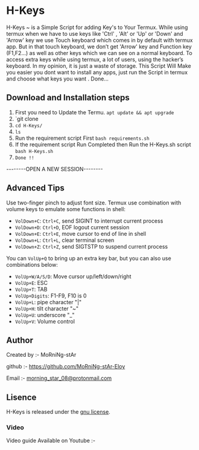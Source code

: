 # H-Keys

H-Keys ~ is a Simple Script for adding Key's to Your Termux.
While using termux when we have to use keys like 'Ctrl' ,  'Alt' or 
'Up' or 'Down' and 'Arrow' key we use Touch keyboard which comes in by default with termux app.
But in that touch keyboard, we don’t get  'Arrow' key and Function key (F1,F2...) as well as other keys which we can see on a normal keyboard. 
To access extra keys while using termux, a lot of users, using  the hacker’s keyboard. 
In my opinion, it is just a waste of storage.
This Script Will Make you easier 
you dont want to install any apps, just run the Script in termux and choose what keys you want . Done...

## Download and Installation steps

1. First you need to Update the Termu.
     `apt update && apt upgrade`
2.  `git clone 
3.  `cd H-Keys/`
4.  `ls`
5. Run the requirement script First
      `bash requirements.sh`
6. If the requirement script Run Completed then Run the H-Keys.sh script    
      `bash H-Keys.sh`
8.  `Done !!`

--------OPEN A NEW SESSION--------

## Advanced Tips

Use two-finger pinch to adjust font size. Termux use combination with volume keys to emulate some functions in shell:
* `VolDown+C`: `Ctrl+C`, send SIGINT to interrupt current process
* `VolDown+D`: `Ctrl+D`, EOF logout current session
* `VolDown+E`: `Ctrl+E`, move cursor to end of line in shell
* `VolDown+L`: `Ctrl+L`, clear terminal screen
* `VolDown+Z`: `Ctrl+Z`, send SIGTSTP to suspend current process

You can `VolUp+Q` to bring up an extra key bar, but you can also use combinations below:
* `VolUp+W/A/S/D`: Move cursor up/left/down/right
* `VolUp+E`: ESC
* `VolUp+T`: TAB
* `VolUp+Digits`: F1-F9, F10 is 0
* `VolUp+L`: pipe character "|"
* `VolUp+H`: tilt character "~"
* `VolUp+U`: underscore "_"
* `VolUp+V`: Volume control

## Author

Created by :-  MoRniNg-stAr

github :-  https://github.com/MoRniNg-stAr-Eloy

Email :-  morning_star_08@protonmail.com

## Lisence

H-Keys  is released under the [gnu license](LICENSE.txt).

### Video 

Video guide Available on Youtube :- 
